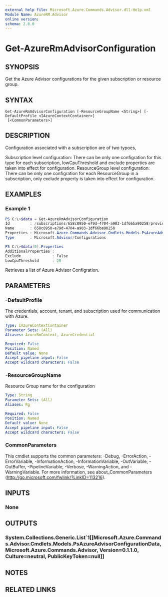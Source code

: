 ```yaml
---
external help file: Microsoft.Azure.Commands.Advisor.dll-Help.xml
Module Name: AzureRM.Advisor
online version:
schema: 2.0.0
---
```


# Get-AzureRmAdvisorConfiguration

## SYNOPSIS
Get the Azure Advisor configurations for the given subscription or resource group.

## SYNTAX

```
Get-AzureRmAdvisorConfiguration [-ResourceGroupName <String>] [-DefaultProfile <IAzureContextContainer>]
 [<CommonParameters>]
```

## DESCRIPTION
Configuration associated with a subscription are of two typoes,

Subscription level configuration: There can be only one configration for this type for each subscription, lowCpuThreshold and exclude properties are taken into effect for configuration.
ResourceGroup level configuration: There can be only one configration for each ResourceGroup in a subscription, only exclude property is taken into effect for configuration.


## EXAMPLES

### Example 1
```powershell
PS C:\>$data = Get-AzureRmAdvisorConfiguration
Id         : /subscriptions/658c8950-e79d-4704-a903-1df66ba90258/providers/Microsoft.Advisor/configurations/658c8950-e79d-4704-a903-1df66ba90258
Name       : 658c8950-e79d-4704-a903-1df66ba90258
Properties : Microsoft.Azure.Commands.Advisor.Cmdlets.Models.PsAzureAdvisorConfigurationProperties
Type       : Microsoft.Advisor/Configurations

PS C:\>$data[0].Properties
AdditionalProperties :
Exclude              : False
LowCpuThreshold      : 20

```
Retrieves a list of Azure Advisor Configration.

## PARAMETERS

### -DefaultProfile
The credentials, account, tenant, and subscription used for communication with Azure.

```yaml
Type: IAzureContextContainer
Parameter Sets: (All)
Aliases: AzureRmContext, AzureCredential

Required: False
Position: Named
Default value: None
Accept pipeline input: False
Accept wildcard characters: False
```

### -ResourceGroupName
Resource Group name for the configuration

```yaml
Type: String
Parameter Sets: (All)
Aliases: Rg

Required: False
Position: Named
Default value: None
Accept pipeline input: False
Accept wildcard characters: False
```

### CommonParameters
This cmdlet supports the common parameters: -Debug, -ErrorAction, -ErrorVariable, -InformationAction, -InformationVariable, -OutVariable, -OutBuffer, -PipelineVariable, -Verbose, -WarningAction, and -WarningVariable.
For more information, see about_CommonParameters (http://go.microsoft.com/fwlink/?LinkID=113216).

## INPUTS

### None

## OUTPUTS

### System.Collections.Generic.List`1[[Microsoft.Azure.Commands.Advisor.Cmdlets.Models.PsAzureAdvisorConfigurationData, Microsoft.Azure.Commands.Advisor, Version=0.1.1.0, Culture=neutral, PublicKeyToken=null]]

## NOTES

## RELATED LINKS
